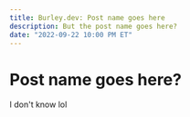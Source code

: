 ```yaml
---
title: Burley.dev: Post name goes here
description: But the post name goes here?
date: "2022-09-22 10:00 PM ET"
---
```


# Post name goes here?

I don't know lol